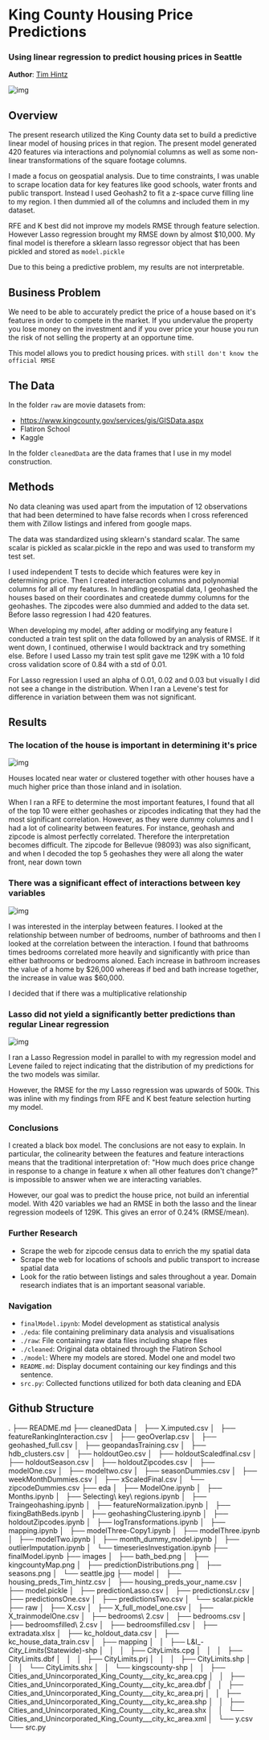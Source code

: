 # King County Housing Price Predictions

### Using linear regression to predict housing prices in Seattle

**Author**: [Tim Hintz](mailto:tjhintz@gmail.com)

![img](./images/seattle.jpg)

## Overview


The present research utilized the King County data set to build a predictive linear model of housing prices in that region. The present model generated 420 features via interactions and polynomial columns as well as some non-linear transformations of the square footage columns. 

I made a focus on geospatial analysis. Due to time constraints, I was unable to scrape location data for key features like good schools, water fronts and public transport. Instead I used Geohash2 to fit a z-space curve filling line to my region. I then dummied all of the columns and included them in my dataset. 

RFE and K best did not improve my models RMSE through feature selection. However Lasso regression brought my RMSE down by almost $10,000. My final model is therefore a sklearn lasso regressor object that has been pickled and stored as `model.pickle`


Due to this being a predictive problem, my results are not interpretable.

## Business Problem

We need to be able to accurately predict the price of a house based on it's features in order to compete in the market. If you undervalue the property you lose money on the investment and if you over price your house you run the risk of not selling the property at an opportune time. 

This model allows you to predict housing prices. with `still don't know the official RMSE`


## The Data

In the folder `raw` are movie datasets from:

* https://www.kingcounty.gov/services/gis/GISData.aspx
* Flatiron School
* Kaggle


In the folder `cleanedData` are the data frames that I use in my model construction.

## Methods

No data cleaning was used apart from the imputation of 12 observations that had been determined to have false records when I cross referenced them with Zillow listings and infered from google maps. 

The data was standardized using sklearn's standard scalar. The same scalar is pickled as scalar.pickle in the repo and was used to transform my test set.

I used independent T tests to decide which features were key in determining price. Then I created interaction columns and polynomial columns for all of my features. In handling geospatial data, I geohashed the houses based on their coordinates and createde dummy columns for the geohashes. The zipcodes were also dummied and added to the data set. Before lasso regression I had 420 features. 

When developing my model, after adding or modifying any feature I conducted a train test split on the data followed by an analysis of RMSE. If it went down, I continued, otherwise I would backtrack and try something else. Before I used Lasso my train test split gave me 129K with a 10 fold cross validation score of 0.84 with a std of 0.01.

For Lasso regression I used an alpha of 0.01, 0.02 and 0.03 but visually I did not see a change in the distribution. When I ran a Levene's test for difference in variation between them was not significant. 


## Results


### The location of the house is important in determining it's price 
![img](./images/kingcountyMap.png )

Houses located near water or clustered together with other houses have a much higher price than those inland and in isolation. 

When I ran a RFE to determine the most important features, I found that all of the top 10 were either geohashes or zipcodes indicating that they had the most significant correlation. However, as they were dummy columns and I had a lot of colinearity between features. For instance, geohash and zipcode is almost perfectly correlated. Therefore the interpretation becomes difficult. The zipcode for Bellevue (98093) was also significant, and when I decoded the top 5 geohashes they were all along the water front, near down town 

### There was a significant effect of interactions between key variables 
![img](./images/bath_bed.png)

I was interested in the interplay between features. I looked at the relationship between number of bedrooms, number of bathrooms and then I looked at the correlation between the interaction. I found that bathrooms times bedrooms correlated more heavily and significantly with price than either  bathrooms or bedrooms aloned. Each increase in bathroom increases the value of a home by $26,000 whereas if bed and bath increase together, the increase in value was $60,000. 

I decided that if there was a multiplicative relationship 

### Lasso did not yield a significantly better predictions than regular Linear regression
![img](./images/predictionDistributions.png)

I ran a Lasso Regression model in parallel to with my regression model and Levene failed to reject  indicating that the distribution of my predictions for the two models was similar. 

However, the RMSE for the my Lasso regression was upwards of 500k. This was inline with my findings from RFE and K best feature selection hurting my model.
### Conclusions

I created a black box model. The conclusions are not easy to explain. In particular, the colinearity between the features and feature interactions means that the traditional interpretation of:
"How much does price change in response to a change in feature x when all other features don't change?" is impossible to answer when we are interacting variables.

However, our goal was to predict the house price, not build an inferential model. With 420 variables we had an RMSE in both the lasso and the linear regression modeels of 129K. This gives an error of 0.24% (RMSE/mean). 



### Further Research

- Scrape the web for zipcode census data to enrich the my spatial data
- Scrape the web for locations of schools and public transport to increase spatial data
- Look for the ratio between listings and sales throughout a year. Domain research indiates that is an important seasonal variable. 

### Navigation
- `finalModel.ipynb`: Model development as statistical analysis
- `./eda`: file containing preliminary data analysis and visualisations
- `./raw`: File containing raw data files including shape files
- `./cleaned`: Original data obtained through the Flatiron School
- `./model`: Where my models are stored. Model one and model two
- `README.md`: Display document containing our key findings and this sentence.
- `src.py`: Collected functions utilized for both data cleaning and EDA

## Github Structure
.
├── README.md
├── cleanedData
│   ├── X.imputed.csv
│   ├── featureRankingInteraction.csv
│   ├── geoOverlap.csv
│   ├── geohashed_full.csv
│   ├── geopandasTraining.csv
│   ├── hdb_clusters.csv
│   ├── holdoutGeo.csv
│   ├── holdoutScaledfinal.csv
│   ├── holdoutSeason.csv
│   ├── holdoutZipcodes.csv
│   ├── modelOne.csv
│   ├── modeltwo.csv
│   ├── seasonDummies.csv
│   ├── weekMonthDummies.csv
│   ├── xScaledFinal.csv
│   └── zipcodeDummies.csv
├── eda
│   ├── ModelOne.ipynb
│   ├── Months.ipynb
│   ├── Selecting\ key\ regions.ipynb
│   ├── Traingeohashing.ipynb
│   ├── featureNormalization.ipynb
│   ├── fixingBathBeds.ipynb
│   ├── geohashingClustering.ipynb
│   ├── holdoutZipcodes.ipynb
│   ├── logTransformations.ipynb
│   ├── mapping.ipynb
│   ├── modelThree-Copy1.ipynb
│   ├── modelThree.ipynb
│   ├── modelTwo.ipynb
│   ├── month_dummy_model.ipynb
│   ├── outlierImputation.ipynb
│   └── timeseriesInvestigation.ipynb
├── finalModel.ipynb
├── images
│   ├── bath_bed.png
│   ├── kingcountyMap.png
│   ├── predictionDistributions.png
│   ├── seasons.png
│   └── seattle.jpg
├── model
│   ├── housing_preds_Tim_hintz.csv
│   ├── housing_preds_your_name.csv
│   ├── model.pickle
│   ├── predictionLasso.csv
│   ├── predictionsLr.csv
│   ├── predictionsOne.csv
│   ├── predictionsTwo.csv
│   └── scalar.pickle
├── raw
│   ├── X.csv
│   ├── X_full_model_one.csv
│   ├── X_trainmodelOne.csv
│   ├── bedrooms\ 2.csv
│   ├── bedrooms.csv
│   ├── bedroomsfilled\ 2.csv
│   ├── bedroomsfilled.csv
│   ├── extradata.xlsx
│   ├── kc_holdout_data.csv
│   ├── kc_house_data_train.csv
│   ├── mapping
│   │   ├── L&I_-_City_Limits_(Statewide)-shp
│   │   │   ├── CityLimits.cpg
│   │   │   ├── CityLimits.dbf
│   │   │   ├── CityLimits.prj
│   │   │   ├── CityLimits.shp
│   │   │   └── CityLimits.shx
│   │   └── kingscounty-shp
│   │       ├── Cities_and_Unincorporated_King_County___city_kc_area.cpg
│   │       ├── Cities_and_Unincorporated_King_County___city_kc_area.dbf
│   │       ├── Cities_and_Unincorporated_King_County___city_kc_area.prj
│   │       ├── Cities_and_Unincorporated_King_County___city_kc_area.shp
│   │       ├── Cities_and_Unincorporated_King_County___city_kc_area.shx
│   │       └── Cities_and_Unincorporated_King_County___city_kc_area.xml
│   └── y.csv
└── src.py




